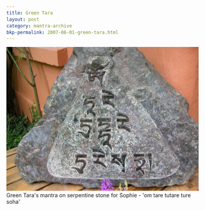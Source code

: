 ```yaml
---
title: Green Tara
layout: post
category: mantra-archive
bkp-permalink: 2007-06-01-green-tara.html
---
```



![green tara](/assets/images/mani/greenTaraMantraOnSerpentine.jpg)  
Green Tara's mantra on serpentine stone for Sophie - 'om tare tutare ture soha'
